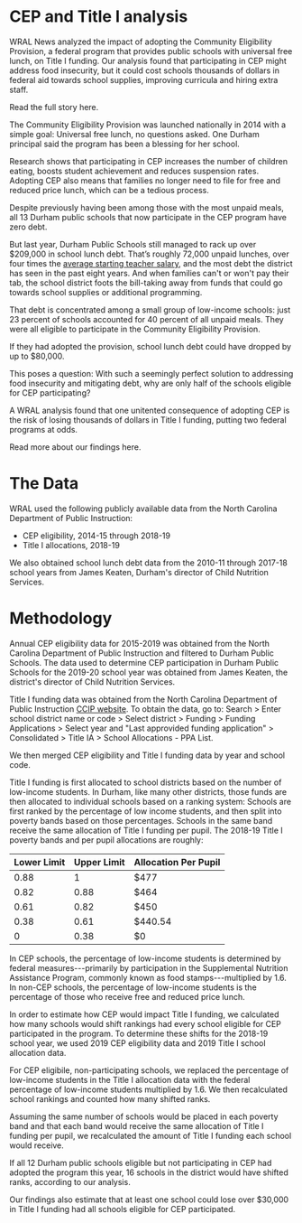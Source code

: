 # CEP and Title I analysis
WRAL News analyzed the impact of adopting the Community Eligibility Provision, a federal program that provides public schools with universal free lunch, on Title I funding. Our analysis found that participating in CEP might address food insecurity, but it could cost schools thousands of dollars in federal aid towards school supplies, improving curricula and hiring extra staff.

Read the full story here.

The Community Eligibility Provision was launched nationally in 2014 with a simple goal: Universal free lunch, no questions asked. One Durham principal said the program has been a blessing for her school.

Research shows that participating in CEP increases the number of children eating, boosts student achievement and reduces suspension rates. Adopting CEP also means that families no longer need to file for free and reduced price lunch, which can be a tedious process.

Despite previously having been among those with the most unpaid meals, all 13 Durham public schools that now participate in the CEP program have zero debt.

But last year, Durham Public Schools still managed to rack up over $209,000 in school lunch debt. That’s roughly 72,000 unpaid lunches, over four times the [average starting teacher salary](https://www.dpsnc.net/cms/lib/NC01911152/Centricity/Domain/77/2018-19_Certified_Salary_Supplement_Packet_06282018.pdf), and the most debt the district has seen in the past eight years. And when families can't or won't pay their tab, the school district foots the bill-taking away from funds that could go towards school supplies or additional programming.

That debt is concentrated among a small group of low-income schools: just 23 percent of schools accounted for 40 percent of all unpaid meals. They were all eligible to participate in the Community Eligibility Provision.

If they had adopted the provision, school lunch debt could have dropped by up to $80,000.

This poses a question: With such a seemingly perfect solution to addressing food insecurity and mitigating debt, why are only half of the schools eligible for CEP participating?

A WRAL analysis found that one unitented consequence of adopting CEP is the risk of losing thousands of dollars in Title I funding, putting two federal programs at odds.

Read more about our findings here.

# The Data
WRAL used the following publicly available data from the North Carolina Department of Public Instruction:
* CEP eligibility, 2014-15 through 2018-19
* Title I allocations, 2018-19

We also obtained school lunch debt data from the 2010-11 through 2017-18 school years from James Keaten, Durham's director of Child Nutrition Services.

# Methodology
Annual CEP eligibility data for 2015-2019 was obtained from the North Carolina Department of Public Instruction and filtered to Durham Public Schools. The data used to determine CEP participation in Durham Public Schools for the 2019-20 school year was obtained from James Keaten, the district's director of Child Nutrition Services. 

Title I funding data was obtained from the North Carolina Department of Public Instruction [CCIP website](https://ccip.schools.nc.gov/Default.aspx?ccipSessionKey=636925140797247010). To obtain the data, go to: Search > Enter school district name or code > Select district > Funding > Funding Applications > Select year and "Last approvided funding application" > Consolidated > Title IA > School Allocations - PPA List.

We then merged CEP eligibility and Title I funding data by year and school code.

Title I funding is first allocated to school districts based on the number of low-income students. In Durham, like many other districts, those funds are then allocated to individual schools based on a ranking system: Schools are first ranked by the percentage of low income students, and then split into poverty bands based on those percentages. Schools in the same band receive the same allocation of Title I funding per pupil. The 2018-19 Title I poverty bands and per pupil allocations are roughly:

Lower Limit | Upper Limit | Allocation Per Pupil
----------- | ----------- | --------------------
0.88 | 1 | $477
0.82 | 0.88 | $464
0.61 | 0.82 | $450
0.38 | 0.61 | $440.54
0 | 0.38 | $0

In CEP schools, the percentage of low-income students is determined by federal measures---primarily by participation in the Supplemental Nutrition Assistance Program, commonly known as food stamps---multiplied by 1.6. In non-CEP schools, the percentage of low-income students is the percentage of those who receive free and reduced price lunch.

In order to estimate how CEP would impact Title I funding, we calculated how many schools would shift rankings had every school eligible for CEP participated in the program. To determine these shifts for the 2018-19 school year, we used 2019 CEP eligibility data and 2019 Title I school allocation data.

For CEP eligibile, non-participating schools, we replaced the percentage of low-income students in the Title I allocation data with the federal percentage of low-income students multiplied by 1.6. We then recalculated school rankings and counted how many shifted ranks.

Assuming the same number of schools would be placed in each poverty band and that each band would receive the same allocation of Title I funding per pupil, we recalculated the amount of Title I funding each school would receive.

If all 12 Durham public schools eligible but not participating in CEP had adopted the program this year, 16 schools in the district would have shifted ranks, according to our analysis.

Our findings also estimate that at least one school could lose over $30,000 in Title I funding had all schools eligible for CEP participated.